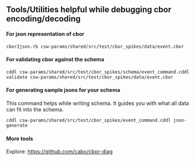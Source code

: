 ## Tools/Utilities helpful while debugging cbor encoding/decoding


#### For json representation of cbor

`cbor2json.rb csw-params/shared/src/test/cbor_spikes/data/event.cbor`

#### For validating cbor against the schema

`cddl csw-params/shared/src/test/cbor_spikes/schema/event_command.cddl validate csw-params/shared/src/test/cbor_spikes/data/event.cbor`

#### For generating sample jsons for your schema

This command helps while writing schema. It guides you with what all data can fit into the schema.

`cddl csw-params/shared/src/test/cbor_spikes/event_command.cddl json-generate`

#### More tools 
Explore: https://github.com/cabo/cbor-diag